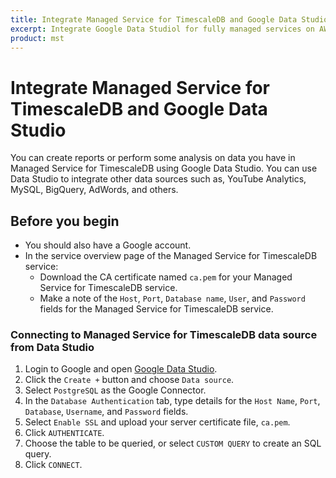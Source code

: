 ```yaml
---
title: Integrate Managed Service for TimescaleDB and Google Data Studio
excerpt: Integrate Google Data Studiol for fully managed services on AWS, Azure, or GCP.
product: mst
---
```


# Integrate Managed Service for TimescaleDB and Google Data Studio

You can create reports or perform some analysis on data you have in Managed
Service for TimescaleDB using Google Data Studio. You can use Data Studio to
integrate other data sources such as, YouTube Analytics, MySQL, BigQuery,
AdWords, and others.

## Before you begin

*   You should also have a Google account.
*   In the service overview page of the Managed Service for TimescaleDB service:
    *   Download the CA certificate named `ca.pem` for your Managed Service for
        TimescaleDB service.
    *   Make a note of the `Host`, `Port`, `Database name`, `User`, and `Password`
        fields for the Managed Service for TimescaleDB service.

<Procedure>

### Connecting to Managed Service for TimescaleDB data source from Data Studio

1.  Login to Google and open [Google Data Studio][google-data-studio].
1.  Click the `Create +` button and choose `Data source`.
1.  Select `PostgreSQL` as the Google Connector.
1.  In the `Database Authentication` tab, type details for the `Host Name`,
    `Port`, `Database`, `Username`, and `Password` fields.
1.  Select `Enable SSL` and upload your server certificate file, `ca.pem`.
1.  Click `AUTHENTICATE`.
1.  Choose the table to be queried, or select `CUSTOM QUERY` to create an SQL query.
1.  Click `CONNECT`.

</Procedure>

[google-data-studio]: https://datastudio.google.com/
